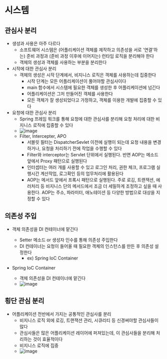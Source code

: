 # 시스템



## 관심사 분리

- 생성과 사용은 아주 다르다
  - 소프트웨어 시스템은 (어플리케이션 객체를 제작하고 의존성을 서로 '연결'하는) 준비 과정과 (준비 과정 이후에 이어지는) 런타임 로직을 분리해야 한다
  - 객체의 생성과 객체를 사용하는 부분을 분리한다
- 시작에 대한 관심사 분리
  - 객체의 생성은 시작 단계에서, 비지니스 로직은 객체를 사용하는데 집중한다
    - 시작 단계는 모든 어플리케이션이 풀어야할 관심사이다
    - main 함수에서 시스템에 필요한 객체를 생성한 후 어플리케이션에 넘긴다
    - 어플리케이션은 그저 만들어진 객체를 사용한다
    - 모든 객체가 잘 생성되었다고 가정하고, 객체를 이용한 개발에 집중할 수 있다
- 요청에 대한 관심사 분리
  - Spring 프레임 워크를 통해 요청에 대한 관심사를 분리해 요청 처리에 대한 비지니스 로직에 집중할 수 있다
  - ![image](https://user-images.githubusercontent.com/47052106/164969469-fc9ad12c-787e-4756-94d3-2f57b5c19fef.png)
  - Filter, Intercepter, APO
    - 서블릿 필터는 DispatcherSevlet 이전에 실행이 되는데 요청 내용을 변경하거나, 요청을 처리하기  전에 작업을 수행할 수 있다
    - Filter와 interceptor는 Servlet 단위에서 실행된다. 반면 AOP는 메소드 앞에서 Proxy 패턴으로 실행된다
    - 인터셉터는 여러 개를 사용할 수 있고 로그인 처리, 권한 체크, 프로그램 실행시간 계산작업, 로그확인 등의 업무처리에 활용된다
    - AOP는 메서드 앞에서 프록시 패턴으로 실행된다. 주로 로깅, 트랜잭션, 에러처리 등 비지니스 단의 메서드에서 조금 더 세밀하게 조정하고 싶을 때 사용한다. AOP는 주소, 파라미터, 애노테이션 등 다양한 방법으로 대상을 지정할 수 있다



## 의존성 주입

- 객체 의존성을 DI 컨테이너에 맡긴다
  - Setter 메소드 or 생성자 인수를 통해 의존성 주입한다
  - DI 컨테이너는 요청이 들어올 때 필요한 객체의 인스턴스를 만든 후 의존성 설정한다
    - ex) Spring IoC Container



- Spring IoC Container
  - 객체 의존성을 DI 컨테이너에 맡긴다
  - ![image](https://user-images.githubusercontent.com/47052106/164969640-fc40a58a-6968-4e5e-8352-8859278121e0.png)



## 횡단 관심 분리

- 어플리케이션 전반에서 가지는 공통적인 관심사를 분리
  - 비지니스 로직 외에 로깅, 트랜잭션 관리, 시큐리티 등 신경써야할 관심사들이 많다
  - 관심사들은 많은 어플리케이션 레이어에 퍼져있는데, 이 관심사들을 분리해 처리하는 것이 효율적이다
  - 비지니스 로직에 집중
  - ![image](https://user-images.githubusercontent.com/47052106/164969741-629d9075-5ab1-460f-b8da-9abebebbd411.png)